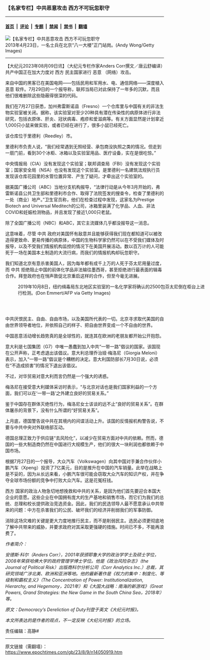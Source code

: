### 【名家专栏】中共恶意攻击 西方不可玩忽职守

---

#### [首页](../../../..?n14050919) &nbsp;|&nbsp; [评论](../../../../../epoch-comment?n14050919) &nbsp;|&nbsp; [专题](../../../../../epoch-special?n14050919) &nbsp;|&nbsp; [禁闻](../../../../../epoch-news?n14050919) &nbsp;|&nbsp; [禁书](../../../../../books?n14050919) &nbsp;|&nbsp; [翻墙](https://github.com/gfw-breaker/nogfw/blob/master/README.md?n14050919)


<div><img alt="【名家专栏】中共恶意攻击 西方不可玩忽职守" class="attachment-djy_600_400 size-djy_600_400 wp-post-image" src="https://i.epochtimes.com/assets/uploads/2023/08/id14050932-167238882-870x522-600x400.jpg"/>
<div class="caption">
 2013年4月23日，一名士兵在北京“八一大楼”正门站岗。(Andy Wong/Getty Images)
</div></div><hr/><div class="post_content" id="artbody" itemprop="articleBody">
 <!-- article content begin -->
 <p>
  【大纪元2023年08月09日讯】（大纪元专栏作家Anders Corr撰文／唐云舒编译）共产中国正在加大力度对
  <ok href="https://www.epochtimes.com/gb/tag/%E8%A5%BF%E6%96%B9.html">
   西方
  </ok>
  民主国家进行
  <ok href="https://www.epochtimes.com/gb/tag/%E6%81%B6%E6%84%8F.html">
   恶意
  </ok>
  （网络）攻击。
 </p>
 <p>
  来自中国的黑客已在美国电网——包括民用和军用水、电、通信网络——深度植入
  <ok href="https://www.epochtimes.com/gb/tag/%E6%81%B6%E6%84%8F.html">
   恶意
  </ok>
  软件。7月29日的一个报导称，联邦当局已对此保持了一年多的沉默，而且他们很难删除这些隐蔽得很深的代码。
 </p>
 <p>
  我们在7月27日获悉，加州弗雷斯诺县（Fresno）一个仓库里与中国有关的非法生物实验室被关闭。据称，该实验室对至少20种具有潜在传染性的病原体进行非法研究，包括衣原体、肝炎、冠状病毒、疱疹和爱滋病等。有关方面显然是计划拿近1,000只小鼠来做实验，或者已经在进行了，很多小鼠已经死亡。
 </p>
 <p>
  该仓库位于里德利（Reedley）市。
 </p>
 <p>
  里德利市负责人说，“我们经常遇到无照经营、承包商没执照之类的情况。但走到一扇门前，看到30个冰柜、冰箱以及实验室用品、医疗设备，实在是很吃惊。”
 </p>
 <p>
  中央情报局（CIA）没有发现这个实验室；联邦调查局（FBI）没有发现这个实验室；国家安全局（NSA）也没有发现这个实验室。是里德利一名建筑法规执行员发现该仓库花园里的水管位置异常、产生了疑问，才牵出这个实验室的。
 </p>
 <p>
  据美国广播公司（ABC）当地分支机构报导，“法律行动是从今年3月开始的，弗雷斯诺县公共卫生部和里德利市合作、取得了法院签发的搜查令，检查了里德利的一处（商业）地产。”卫生官员称，他们在检查过程中发现，这家名为Prestige Biotech and Universal Meditech的公司，冰箱里装满了化学品、人血、非法COVID和妊娠检测物品，并且发现了接近1,000只老鼠。
 </p>
 <p>
  除了全国广播公司（NBC）和ABC，其它主流媒体几乎都没报导这一消息。
 </p>
 <p>
  这意味着，尽管
  <ok href="https://www.epochtimes.com/gb/tag/%E4%B8%AD%E5%85%B1.html">
   中共
  </ok>
  政府对美国怀有敌意并且能够获得我们现在都知道可以被改造得更致命、更易传播的病原体，中国的生物科学家仍然可以在不受我们媒体及时报导，以及不受我们情报机构监控的情况下在美国开展活动。数以百万计的人可能死于一场在美国本土制造的大流行病，而我们的情报机构却玩忽职守。
 </p>
 <p>
  我们知道北京有意杀害美国人，因为每年都有成千上万的人死于芬太尼用量过度，而
  <ok href="https://www.epochtimes.com/gb/tag/%E4%B8%AD%E5%85%B1.html">
   中共
  </ok>
  拒绝阻止中国的前体化学品非法输往墨西哥，甚至拒绝进行最表面的辑毒合作。拜登政府也在悄声敦促北京重启这样的合作，但至今毫无进展。
 </p>
 <figure aria-describedby="caption-attachment-14050989" class="wp-caption aligncenter" id="attachment_14050989" style="width: 600px">
  <ok href="https://i.epochtimes.com/assets/uploads/2023/08/id14050989-GettyImages-1176401059.jpg" target="_blank">
   <img alt="" class="size-large wp-image-14050989" src="https://i.epochtimes.com/assets/uploads/2023/08/id14050989-GettyImages-1176401059-600x411.jpg"/>
  </ok>
  <br/><figcaption class="wp-caption-text" id="caption-attachment-14050989">
   2019年10月8日，纽约缉毒局东北地区实验室的一名化学家将确认的2500包芬太尼倒在柜台上进行检测。(Don Emmert/AFP via Getty Images)
  </figcaption><br/>
 </figure><br/>
 <p>
  中共厌恨民主、自由、自由市场，以及美国所代表的一切。北京寻求取代美国的自由世界领导者地位，并依照自己的样子、把自由世界变成一个不自由的世界。
 </p>
 <p>
  中国恶意活动增长趋势真的是全球性的，就连其在欧洲的老朋友都开始公开抱怨。
 </p>
 <p>
  意大利是七国集团（G7）中唯一愚蠢到加入中共“一带一路”倡议的国家。该国现在公开声称，正考虑退出该倡议。意大利总理乔治娅‧梅洛尼（Giorgia Meloni）表示，加入“一带一路”倡议是个糟糕的决定。意大利国防部长7月30日说，必须在“不造成损害”的情况下退出该倡议。
 </p>
 <p>
  不过，对华贸易对意大利而言仍然是一个强大的诱惑。
 </p>
 <p>
  梅洛尼在接受意大利媒体采访时表示，“与北京对话也是我们国家利益的一个方面，我们可以在‘一带一路’之外建立良好的贸易关系。”
 </p>
 <p>
  鉴于中国存在群体灭绝性行为，梅洛尼女士该谈的远不止“良好的贸易关系”。在群体屠杀的背景下，没有什么所谓的“好贸易关系”。
 </p>
 <p>
  上月底，德国警告说中共在其境内的间谍活动上升。该国的反情报机构警告说，不要与中共中央对外联络部互动。
 </p>
 <p>
  德国总理正致力于供应链“去风险化”，以减少在贸易方面对中共的依赖。然而，德国的一些大制造商仍然在中国进行大规模生产，他们的很大一块利润也都依赖于中国市场。
 </p>
 <p>
  根据7月27日的一个报导，大众汽车（Volkswagen）向其中国对手兼合作伙伴小鹏汽车（Xpeng）投资了7亿美元，目的是推升在中国的汽车销量。此举在战略上是不妥的，因为从长远来看，小鹏汽车很可能会窃取大众汽车的知识产权，并在争夺全球市场份额的竞争中打败大众汽车。这是花冤枉钱。
 </p>
 <p>
  <ok href="https://www.epochtimes.com/gb/tag/%E8%A5%BF%E6%96%B9.html">
   西方
  </ok>
  国家的政治人物急切地想挽救和中共的关系，是因为他们首先要迎合本国大企业的意愿。这些企业在中国拥有庞大的生产基地和销售市场，而它们为我们的总统、总理和校长提供政治竞选资金。因此，我们的民选领导人最不愿意承认中共带来的问题：中方在杀害我们的公民、破坏我们的经济并削弱我们的军事防御。
 </p>
 <p>
  消除这场灾难的关键是更大力度地推行民主，而不是削弱民主。选民必须更彻底地了解中共带来的威胁，并要求政府对其采取更强硬的措施。时间已不多，不能再浪费了。
 </p>
 <p>
  <em>
   作者简介：
  </em>
 </p>
 <p>
  <em>
   安德斯‧科尔（Anders Corr），2001年获颁耶鲁大学的政治学学士及硕士学位，2008年荣获哈佛大学的政府管理学博士学位。他是《政治风险杂志》（the Journal of Political Risk）出版商科尔分析公司（Corr Analytics Inc.）总裁，其研究领域广涉北美、欧洲和亚洲等地。他的最新著作是《权力的集中：制度化、等级制和霸权主义》（The Concentration of Power: Institutionalization, Hierarchy, and Hegemony，2021年）和《大国大战略：南海的新游戏》（Great Powers, Grand Strategies: the New Game in the South China Sea，2018年）等。
  </em>
 </p>
 <p>
  <em>
   原文：Democracy’s Dereliction of Duty刊登于英文《大纪元时报》。
  </em>
 </p>
 <p>
  <em>
   本文所表达的是作者的观点，不一定反映《大纪元时报》的立场。
  </em>
 </p>
 <p>
  责任编辑：高静#
 </p>
 <!-- article content end -->
 <div id="below_article_ad">
 </div>
</div>


---

原文链接（需翻墙）：https://www.epochtimes.com/gb/23/8/9/n14050919.htm